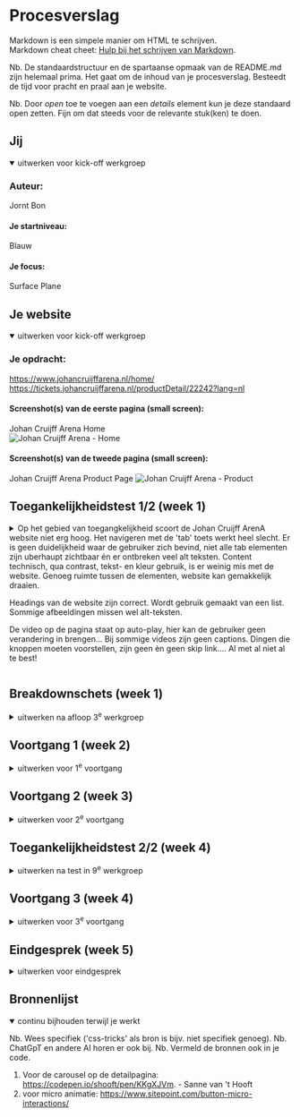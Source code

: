 # Procesverslag
Markdown is een simpele manier om HTML te schrijven.  
Markdown cheat cheet: [Hulp bij het schrijven van Markdown](https://github.com/adam-p/markdown-here/wiki/Markdown-Cheatsheet).

Nb. De standaardstructuur en de spartaanse opmaak van de README.md zijn helemaal prima. Het gaat om de inhoud van je procesverslag. Besteedt de tijd voor pracht en praal aan je website.

Nb. Door *open* toe te voegen aan een *details* element kun je deze standaard open zetten. Fijn om dat steeds voor de relevante stuk(ken) te doen.





## Jij

<details open>
  <summary>uitwerken voor kick-off werkgroep</summary>

  ### Auteur:
  Jornt Bon

  #### Je startniveau:
  Blauw

  #### Je focus:
  Surface Plane
 
</details>





## Je website

<details open>
  <summary>uitwerken voor kick-off werkgroep</summary>

  ### Je opdracht:
  https://www.johancruijffarena.nl/home/
  https://tickets.johancruijffarena.nl/productDetail/22242?lang=nl

  #### Screenshot(s) van de eerste pagina (small screen): 
  Johan Cruijff Arena Home  
  <img src="readme-image/JC_Arena_Home" width="375px" alt="Johan Cruijff Arena - Home">

  #### Screenshot(s) van de tweede pagina (small screen):
  Johan Cruijff Arena Product Page 
  <img src="readme-images/JC_Arena_Product" width="375px" alt="Johan Cruijff Arena - Product">
 
</details>



## Toegankelijkheidstest 1/2 (week 1)

<details>
  <summary>Op het gebied van toegangkelijkheid scoort de Johan Cruijff ArenA website niet erg hoog. Het navigeren met de 'tab' toets werkt heel slecht. Er is geen duidelijkheid waar de gebruiker zich bevind, niet alle tab elementen zijn uberhaupt zichtbaar én er ontbreken veel alt teksten.
Content technisch, qua contrast, tekst- en kleur gebruik, is er weinig mis met de website. Genoeg ruimte tussen de elementen, website kan gemakkelijk draaien.

Headings van de website zijn correct. Wordt gebruik gemaakt van een list. Sommige afbeeldingen missen wel alt-teksten.

De video op de pagina staat op auto-play, hier kan de gebruiker geen verandering in brengen... Bij sommige videos zijn geen captions. Dingen die knoppen moeten voorstellen, zijn geen èn geen skip link.... Al met al niet al te best!</summary>

</details>



## Breakdownschets (week 1)

<details>
  <summary>uitwerken na afloop 3<sup>e</sup> werkgroep</summary>

  ### de hele pagina: 
  <img src="/fotos_ReadMe/Screenshot 2023-09-21 at 16.34.42.png" width="375px" alt="breakdown van de hele pagina 1/4">

  ### dynamisch deel (bijv menu): 
  <img src="/fotos_ReadMe/Screenshot 2023-09-21 at 16.36.04.png" width="375px" alt="breakdown van een dynamisch deel">

  ### wellicht nog een dynamisch deel (bijv filter): 
  <img src="readme-images/dummy-plaatje.jpg" width="375px" alt="breakdown van nog een dynamisch deel">

</details>





## Voortgang 1 (week 2)

<details>
  <summary>uitwerken voor 1<sup>e</sup> voortgang</summary>

  ### Stand van zaken
Was goed van start, helaas was ik begonnen bij het ontwerpen van een volledig computer scherm. 
Wel lekker veel geschreven, waardoor het algehele gevoel van CSS'en wel weer wat terug kwam

  ### Agenda voor meeting
  samen met je groepje opstellen

  | Jornt --- Hoe kom ik aan deze GIF? Hoe werkt downloaden van een font ook alweer?
  | Magdalena ---       
  | Liam ---   
  | Esra ---    
  | Sarah ---

  | Allemaal --- Helaas hadden we deze sessie niet goed voorbereid. Volgende sessie zal de agenda up-to-date zijn!
   



  ### Verslag van meeting

  Uitleg ontvangen hoe alle media op een website gevonden kan worden. 
  Ook weer fris in het geheugen hoe fonts (gedownloade) ingeladen worden in de website.
  Volgende keer beter voorbereiden voor de sessie.

</details>





## Voortgang 2 (week 3)

<details>
  <summary>uitwerken voor 2<sup>e</sup> voortgang</summary>

  ### Stand van zaken
  Gaat eigenlijk allemaal wel goed. Klein moment van wanhoop gehad toen ik van groot scherm naar klein wilde gaan.
  Leek onmogelijk. Toen alles verwijderd, vanaf start weer gaan CSS'en, gaat de goede kant op!

  ### Agenda voor meeting
  samen met je groepje opstellen

  - Liam: Afbeeldingen caroussel met animatie. Nth-of-type voor de kleur van tekst lukt niet. Hoe kun je het beste de iconen in de navbar doen.

  - Esra: Ik struggle op dit moment met mijn iconen rechts krijgen in het menu. Ik wil dat het logo rechts blijft, en mijn logo links. Mijn afbeelding in de eerste section is heel condensed terwijl ik wel de juiste afmetingen en afbeelding heb gebruikt.

  - Sarah: Header images overhoop gehaald, hoe fix ik dit? Hoe maak ik een button van een img en een woord samen? Hoe spreek ik alleen het logo aan, laatste img van de header in de tweede nav?

  - Karenza: @fontface snap ik even niet, verschil tussen flex en grid, wanneer is wat beter?

  - Jornt: Ik wil graag weten hoezo mijn 2e section niet het scherm volledig vult. Ook wil ik weten waarom ik de 'font-weight' van m'n nav niet kan aanpassen. 
         Tijdens het testen kwam ik erachter dat het kruisje niet laadt. Hoe kan dit?

  ### Verslag van meeting
  
  - de body heeft standaard CSS meegekregen. Zet dit op 'unset' om margins te voorkomen.
  - Font-weights moeten nog gedownload worden. Nu heb ik enkel de 'regular' erin zitten.
  - Het kruisje stond locaal op m'n computer geroot. Deze folder path moet opnieuw worden geschreven.

</details>





## Toegankelijkheidstest 2/2 (week 4)

<details>
  <summary>uitwerken na test in 9<sup>e</sup> werkgroep</summary>

  ### Bevindingen
  Lijst met je bevindingen die in de test naar voren kwamen (geef ook aan wat er verbeterd is):
  - Website is erg toegankelijk, met duidelijke visuele elementen zodat de gebruiker goed ziet waar hij / zij zich begeeft
  - Goed gebruik van alt-teksten en aria-labels.
  - Mijn HTML is (buiten een UL in ul element) veel beter gevalideerd dan de originele HTML.
</details>





## Voortgang 3 (week 4)

<details>
  <summary>uitwerken voor 3<sup>e</sup> voortgang</summary>

  ### Stand van zaken
  hier dit ging goed & dit was lastig (neem ook screenshots op van delen van je website en code)


  ### Agenda voor meeting
  samen met je groepje opstellen

  Jornt:
  -  Waarom blijft niet mijn gehele NAV bar plakken?
  - Hoe krijg ik m’n tekst in dit sectie 4 responsive?
  - Er zijn maar 3 fonts beschikbaar om te downloaden, lukt niet om font-weight mee te geven.


  Sarah:
  - Ik kan de fonts niet vinden omdat ze geen duidelijke namen hebben.
  - Hoe maak ik een rondje boven het winkelmandje?
  - Hoe krijg ik een link en een p die onder elkaar staan, dichter op elkaar?



  Esra:
  - Hoe zorg ik ervoor dat de tekst in een section automatisch veranderd?
  - Hoe rep ik de eerste p in een section aan?
  - Hoe krijg ik de Jordan en Converse onder elkaar in m'n NAV?

  Liam:
  - Hoe krijg ik 3 verschillende menu opties?
  - Hoe maak ik slideshow met animaties?
  - Hoe zorg ik ervoor dat ik verschillende menus kan sluiten met 1 knop?
 


  ### Verslag van meeting
  
  img moet onderin het kopje, s4/s3. H2,H3 & H4 geen position absolute, gebruik padddings. padding: 0 0.75rem; Denk aan responsiveness! NAV mag zo blijven, is een browser bug. Voeg fallback fonts toe bij elke font-family. -webkit-font-smoothing: antialiased;
  
</details>





## Eindgesprek (week 5)

<details>
  <summary>uitwerken voor eindgesprek</summary>

  ### Je uitkomst - karakteristiek screenshots:
  <img src="./images/DetailPagina_1.png" width="375px" alt="uitomst opdracht 1">
  


  ### Dit ging goed/Heb ik geleerd: 
  Ik heb ontzettend veel geleerd. Belachelijke hoeveelheden code geschreven. Frustratie op hoog niveau ervaren als iets niet lukt.
  Veel mogelijkheden binnen CSS geleerd. Hoe dingen efficienter kunnen, hoe je responsive (enigszins) kan coderen.
  Het belang van een correcte HTML structuur. Denk dat mijn website weldegelijk beter toegankelijk is dan het origineel.
  Vet veel geleerd!


  ### Dit was lastig/Is niet gelukt:
  Graag had ik de caroussel nog verbetert. De 'current' een rode kleur gegeven en pijltjes om te navigeren implementeren.
  Volgende keer dat ik een website ga ontwerpen begin ik mobile first, grote fout geweest om voor desktop te beginnen.
  Verder ben ik wel erg tevreden met hoe identiek de site lijkt op het origineel. Wat zeker beter had gekund,
  is de efficientie van de code. Denk dat er zo 700 regels code af kunnen, alleen ga ik 'm nu niet meer aanraken haha.

  <img src="readme-images/dummy-plaatje.jpg" width="375px" alt="bummer">
</details>





## Bronnenlijst

<details open>
  <summary>continu bijhouden terwijl je werkt</summary>

  Nb. Wees specifiek ('css-tricks' als bron is bijv. niet specifiek genoeg). 
  Nb. ChatGpT en andere AI horen er ook bij.
  Nb. Vermeld de bronnen ook in je code.

  1. Voor de carousel op de detailpagina: https://codepen.io/shooft/pen/KKgXJVm. - Sanne van 't Hooft
  2. voor micro animatie: https://www.sitepoint.com/button-micro-interactions/

</details>